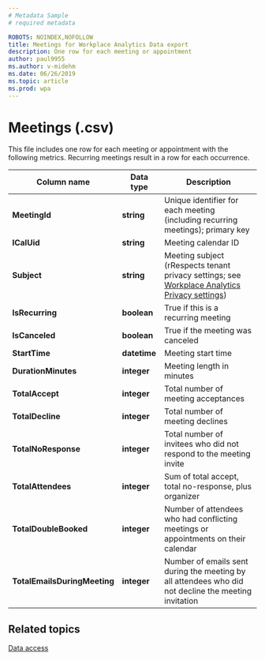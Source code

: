 ```yaml
---
# Metadata Sample
# required metadata

ROBOTS: NOINDEX,NOFOLLOW
title: Meetings for Workplace Analytics Data export
description: One row for each meeting or appointment
author: paul9955
ms.author: v-midehm
ms.date: 06/26/2019
ms.topic: article
ms.prod: wpa
---
```

# Meetings (.csv)

This file includes one row for each meeting or appointment with the following metrics. Recurring meetings result in a row for each occurrence.
  
|Column name|Data type|Description|
|-----------------|---------------|-----------------|
|**MeetingId**|**string**|Unique identifier for each meeting (including recurring meetings); primary key|
|**ICalUid**|**string**|Meeting calendar ID|  
|**Subject**|**string**|Meeting subject (rRespects tenant privacy settings; see [Workplace Analytics Privacy settings](../use/settings.md#privacy-settings))|
|**IsRecurring**|**boolean**|True if this is a recurring meeting|
|**IsCanceled**|**boolean**|True if the meeting was canceled|
|**StartTime**|**datetime**|Meeting start time|
|**DurationMinutes**|**integer**|Meeting length in minutes|
|**TotalAccept**|**integer**|Total number of meeting acceptances|
|**TotalDecline**|**integer**|Total number of meeting declines|
|**TotalNoResponse**|**integer**|Total number of invitees who did not respond to the meeting invite|
|**TotalAttendees**|**integer**|Sum of total accept, total no-response, plus organizer|
|**TotalDoubleBooked**|**integer**|Number of attendees who had conflicting meetings or appointments on their calendar|
|**TotalEmailsDuringMeeting**|**integer**|Number of emails sent during the meeting by all attendees who did not decline the meeting invitation|

## Related topics

[Data access](./data-access.md)